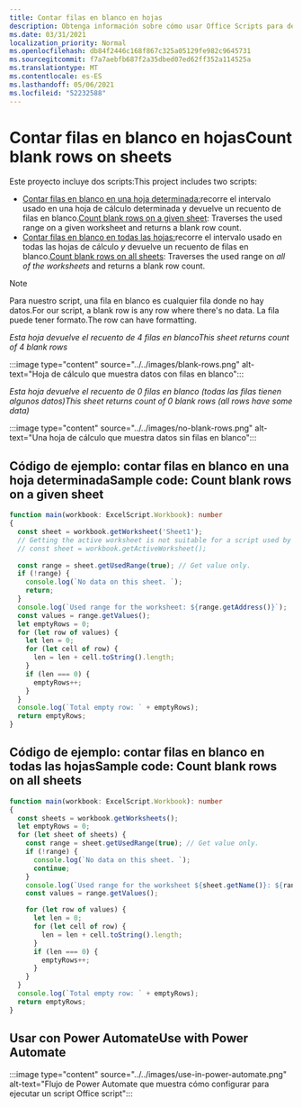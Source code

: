 ```yaml
---
title: Contar filas en blanco en hojas
description: Obtenga información sobre cómo usar Office Scripts para detectar si hay filas en blanco en lugar de datos en las hojas de cálculo y, a continuación, informe del recuento de filas en blanco que se usará en un flujo Power Automate.
ms.date: 03/31/2021
localization_priority: Normal
ms.openlocfilehash: db84f2446c168f867c325a05129fe982c9645731
ms.sourcegitcommit: f7a7aebfb687f2a35dbed07ed62ff352a114525a
ms.translationtype: MT
ms.contentlocale: es-ES
ms.lasthandoff: 05/06/2021
ms.locfileid: "52232588"
---
```

# <a name="count-blank-rows-on-sheets"></a><span data-ttu-id="1ff8d-103">Contar filas en blanco en hojas</span><span class="sxs-lookup"><span data-stu-id="1ff8d-103">Count blank rows on sheets</span></span>

<span data-ttu-id="1ff8d-104">Este proyecto incluye dos scripts:</span><span class="sxs-lookup"><span data-stu-id="1ff8d-104">This project includes two scripts:</span></span>

* <span data-ttu-id="1ff8d-105">[Contar filas en blanco en una hoja determinada:](#sample-code-count-blank-rows-on-a-given-sheet)recorre el intervalo usado en una hoja de cálculo determinada y devuelve un recuento de filas en blanco.</span><span class="sxs-lookup"><span data-stu-id="1ff8d-105">[Count blank rows on a given sheet](#sample-code-count-blank-rows-on-a-given-sheet): Traverses the used range on a given worksheet and returns a blank row count.</span></span>
* <span data-ttu-id="1ff8d-106">[Contar filas en blanco en todas las hojas:](#sample-code-count-blank-rows-on-all-sheets)recorre el intervalo usado en todas las hojas de cálculo _y_ devuelve un recuento de filas en blanco.</span><span class="sxs-lookup"><span data-stu-id="1ff8d-106">[Count blank rows on all sheets](#sample-code-count-blank-rows-on-all-sheets): Traverses the used range on _all of the worksheets_ and returns a blank row count.</span></span>

> [!NOTE]
> <span data-ttu-id="1ff8d-107">Para nuestro script, una fila en blanco es cualquier fila donde no hay datos.</span><span class="sxs-lookup"><span data-stu-id="1ff8d-107">For our script, a blank row is any row where there's no data.</span></span> <span data-ttu-id="1ff8d-108">La fila puede tener formato.</span><span class="sxs-lookup"><span data-stu-id="1ff8d-108">The row can have formatting.</span></span>

<span data-ttu-id="1ff8d-109">_Esta hoja devuelve el recuento de 4 filas en blanco_</span><span class="sxs-lookup"><span data-stu-id="1ff8d-109">_This sheet returns count of 4 blank rows_</span></span>

:::image type="content" source="../../images/blank-rows.png" alt-text="Hoja de cálculo que muestra datos con filas en blanco":::

<span data-ttu-id="1ff8d-111">_Esta hoja devuelve el recuento de 0 filas en blanco (todas las filas tienen algunos datos)_</span><span class="sxs-lookup"><span data-stu-id="1ff8d-111">_This sheet returns count of 0 blank rows (all rows have some data)_</span></span>

:::image type="content" source="../../images/no-blank-rows.png" alt-text="Una hoja de cálculo que muestra datos sin filas en blanco":::

## <a name="sample-code-count-blank-rows-on-a-given-sheet"></a><span data-ttu-id="1ff8d-113">Código de ejemplo: contar filas en blanco en una hoja determinada</span><span class="sxs-lookup"><span data-stu-id="1ff8d-113">Sample code: Count blank rows on a given sheet</span></span>

```TypeScript
function main(workbook: ExcelScript.Workbook): number
{
  const sheet = workbook.getWorksheet('Sheet1'); 
  // Getting the active worksheet is not suitable for a script used by Power Automate.
  // const sheet = workbook.getActiveWorksheet();
  
  const range = sheet.getUsedRange(true); // Get value only.
  if (!range) {
    console.log(`No data on this sheet. `);
    return;
  }
  console.log(`Used range for the worksheet: ${range.getAddress()}`);
  const values = range.getValues();
  let emptyRows = 0;
  for (let row of values) {
    let len = 0; 
    for (let cell of row) {
      len = len + cell.toString().length;
    }
    if (len === 0) { 
      emptyRows++;
    }
  }
  console.log(`Total empty row: ` + emptyRows);
  return emptyRows;
}
```

## <a name="sample-code-count-blank-rows-on-all-sheets"></a><span data-ttu-id="1ff8d-114">Código de ejemplo: contar filas en blanco en todas las hojas</span><span class="sxs-lookup"><span data-stu-id="1ff8d-114">Sample code: Count blank rows on all sheets</span></span>

```TypeScript
function main(workbook: ExcelScript.Workbook): number
{
  const sheets = workbook.getWorksheets();
  let emptyRows = 0;
  for (let sheet of sheets) { 
    const range = sheet.getUsedRange(true); // Get value only.
    if (!range) {
      console.log(`No data on this sheet. `);
      continue;
    }
    console.log(`Used range for the worksheet ${sheet.getName()}: ${range.getAddress()}`);
    const values = range.getValues();

    for (let row of values) {
      let len = 0;
      for (let cell of row) {
        len = len + cell.toString().length;
      }
      if (len === 0) {
        emptyRows++;
      }
    }
  }
  console.log(`Total empty row: ` + emptyRows);
  return emptyRows;
}
```

## <a name="use-with-power-automate"></a><span data-ttu-id="1ff8d-115">Usar con Power Automate</span><span class="sxs-lookup"><span data-stu-id="1ff8d-115">Use with Power Automate</span></span>

:::image type="content" source="../../images/use-in-power-automate.png" alt-text="Flujo de Power Automate que muestra cómo configurar para ejecutar un script Office script":::

